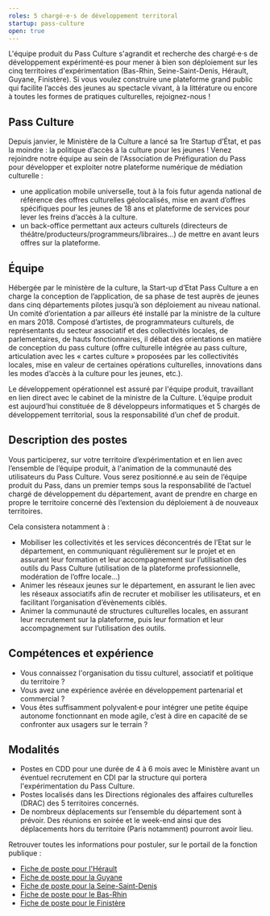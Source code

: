 ```yaml
---
roles: 5 chargé·e·s de développement territoral
startup: pass-culture
open: true
---
```


L'équipe produit du Pass Culture s'agrandit et recherche des chargé·e·s de développement expérimenté·es pour mener à bien son déploiement sur les cinq territoires d'expérimentation (Bas-Rhin, Seine-Saint-Denis, Hérault, Guyane, Finistère). Si vous voulez construire une plateforme grand public qui facilite l’accès des jeunes au spectacle vivant, à la littérature ou encore à toutes les formes de pratiques culturelles, rejoignez-nous !

<!--more-->

## Pass Culture

Depuis janvier, le Ministère de la Culture a lancé sa 1re Startup d’État, et pas la moindre : la politique d’accès à la culture pour les jeunes ! Venez rejoindre notre équipe au sein de l'Association de Préfiguration du Pass pour développer et exploiter notre plateforme numérique de médiation culturelle :
 * une application mobile universelle, tout à la fois futur agenda national de référence des offres culturelles géolocalisés, mise en avant d’offres spécifiques pour les jeunes de 18 ans et plateforme de services pour lever les freins d’accès à la culture.
 * un back-office permettant aux acteurs culturels (directeurs de théâtre/producteurs/programmeurs/libraires…) de mettre en avant leurs offres sur la plateforme.

## Équipe

Hébergée par le ministère de la culture, la Start-up d’Etat Pass Culture a en charge la conception de l’application, de sa phase de test auprès de jeunes dans cinq départements pilotes jusqu’à son déploiement au niveau national. Un comité d’orientation a par ailleurs été installé par la ministre de la culture en mars 2018. Composé d’artistes, de programmateurs culturels, de représentants du secteur associatif et des collectivités locales, de parlementaires, de hauts fonctionnaires, il débat des orientations en matière de conception du pass culture (offre culturelle intégrée au pass culture, articulation avec les « cartes culture » proposées par les collectivités locales, mise en valeur de certaines opérations culturelles, innovations dans les modes d’accès à la culture pour les jeunes, etc.).

Le développement opérationnel est assuré par l'équipe produit, travaillant en lien direct avec le cabinet de la ministre de la Culture. L’équipe produit est aujourd’hui constituée de 8 développeurs informatiques et 5 chargés de développement territorial, sous la responsabilité d’un chef de produit.

## Description des postes

Vous participerez, sur votre territoire d’expérimentation et en lien avec l’ensemble de l’équipe produit, à l'animation de la communauté des utilisateurs du Pass Culture. Vous serez positionné.e au sein de l’équipe produit du Pass, dans un premier temps sous la responsabilité de l’actuel chargé de développement du département, avant de prendre en charge en propre le territoire concerné dès l’extension du déploiement à de nouveaux territoires.

Cela consistera notamment à :
 * Mobiliser les collectivités et les services déconcentrés de l’Etat sur le département, en communiquant régulièrement sur le
projet et en assurant leur formation et leur accompagnement sur l’utilisation des outils du Pass Culture (utilisation de la plateforme professionnelle, modération de l’offre locale...)
 * Animer les réseaux jeunes sur le département, en assurant le lien avec les réseaux associatifs afin de recruter et mobiliser les utilisateurs, et en facilitant l’organisation d’évènements ciblés.
 * Animer la communauté de structures culturelles locales, en assurant leur recrutement sur la plateforme, puis leur formation et leur accompagnement sur l’utilisation des outils.

## Compétences et expérience

* Vous connaissez l'organisation du tissu culturel, associatif et politique du territoire ?
* Vous avez une expérience avérée en développement partenarial et commercial ?
* Vous êtes suffisamment polyvalent·e pour intégrer une petite équipe autonome fonctionnant en mode agile, c’est à dire en capacité de se confronter aux usagers sur le terrain ?

## Modalités

* Postes en CDD pour une durée de 4 à 6 mois avec le Ministère avant un éventuel recrutement en CDI par la structure qui portera l'expérimentation du Pass Culture.
* Postes localisés dans les Directions régionales des affaires culturelles (DRAC) des 5 territoires concernés.
* De nombreux déplacements sur l’ensemble du département sont à prévoir. Des réunions en soirée et le week-end ainsi que des déplacements hors du territoire (Paris notamment) pourront avoir lieu.

Retrouver toutes les informations pour postuler, sur le portail de la fonction publique :
* <a href="https://biep-ministere-culture-recrute.talent-soft.com/offre-de-emploi/emploi-attadm-charge-e-de-developpement-territorial-du-pass-culture-h-f_136292.aspx">Fiche de poste pour l'Hérault</a>
* <a href="https://biep-ministere-culture-recrute.talent-soft.com/offre-de-emploi/emploi-attadm-charge-e-de-developpement-territorial-du-pass-culture-h-f_136289.aspx">Fiche de poste pour la Guyane</a>
* <a href="https://biep-ministere-culture-recrute.talent-soft.com/offre-de-emploi/emploi-attadm-charge-e-de-developpement-territorial-du-pass-culture-h-f_136290.aspx">Fiche de poste pour la Seine-Saint-Denis</a>
* <a href="https://biep-ministere-culture-recrute.talent-soft.com/offre-de-emploi/emploi-attadm-charge-e-de-developpement-territorial-du-pass-culture-h-f_136297.aspx">Fiche de poste pour le Bas-Rhin</a>
* <a href="https://biep-ministere-culture-recrute.talent-soft.com/offre-de-emploi/emploi-attadm-charge-e-de-developpement-territorial-du-pass-culture-h-f_136293.aspx">Fiche de poste pour le Finistère</a>

